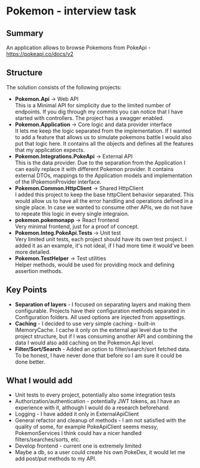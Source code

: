 # Pokemon - interview task

## Summary
An application allows to browse Pokemons from PokeApi - https://pokeapi.co/docs/v2

## Structure
The solution consists of the following projects:
- **Pokemon.Api**                      → Web API <br/> This is a Minimal API for simplicity due to the limited number of endpoints. If you dig through my commits you can notice that I have started with controllers. The project has a swagger enabled. <br/>
- **Pokemon.Application**              → Core logic and data provider interface <br/>It lets me keep the logic separated from the implementation. If I wanted to add a feature that allows us to simulate pokemons battle I would also put that logic here. It contains all the objects and defines all the features that my application expects.<br/>
- **Pokemon.Integrations.PokeApi**     → External API <br/>This is the data provider. Due to the separation from the Application I can easily replace it with different Pokemon provider. It contains external DTOs, mappings to the Application models and implementation of the IPokemonProvider interface.<br/>
- **Pokemon.Common.HttpClient**          → Shared HttpClient <br/>I added this project to keep the base httpClient behavior separated. This would allow us to have all the error handling and operations defined in a single place. In case we wanted to consume other APIs, we do not have to repeate this logic in every single integraion.<br/>
- **pokemon.pokemonapp**                 → React frontend <br/>Very minimal frontend, just for a proof of concept. <br/>
- **Pokemon.Integ.PokeApi.Tests**        → Unit test <br/>Very limited unit tests, each project should have its own test project. I added it as an example, it's not ideal, if I had more time it would've been more detailed.<br/>
- **Pokemon.TestHelper**                 → Test utilities <br/> Helper methods, would be used for providing mock and defining assertion methods. <br/>

## Key Points 
- **Separation of layers** - I focused on separating layers and making them configurable. Projects have their configuration methods separated in Configuration folders. All used options are injected from appsettings.
- **Caching** - I decided to use very simple caching - built-in IMemoryCache. I cache it only on the external api level due to the project structure, but if I was consuming another API and combining the data I would also add caching on the Pokemon.Api level.
- **Filter/Sort/Search** - Added an option to filter/search/sort fetched data. To be honest, I have never done that before so I am sure it could be done better.

## What I would add
- Unit tests to every project, potentially also some integration tests
- Authorization/authentication - potentially JWT tokens, as I have an experience with it, although I would do a research beforehand. 
- Logging - I have added it only in ExternalApiClient
- General refactor and cleanup of methods - I am not satisfied with the quality of some, for example PokeApiClient seems messy, PokemonServices I think could hav a nicer handled filters/searches/sorts, etc.
- Develop frontend - current one is extremely limited
- Maybe a db, so a user could create his own PokeDex, it would let me add post/put methods to my API. 
